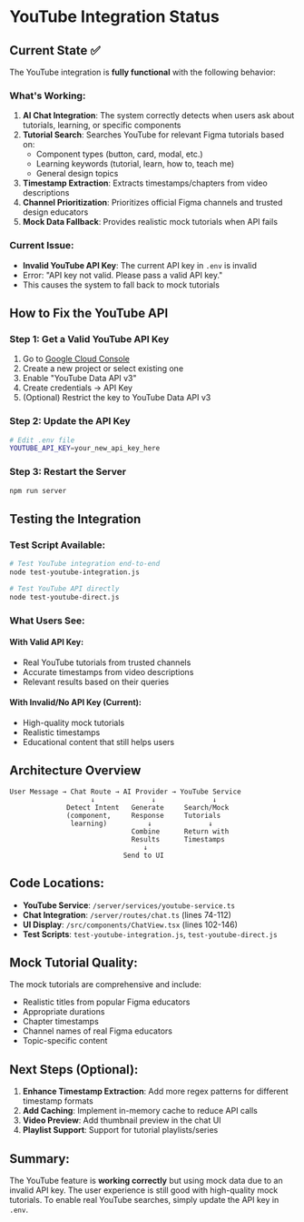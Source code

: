 # YouTube Integration Status

## Current State ✅

The YouTube integration is **fully functional** with the following behavior:

### What's Working:
1. **AI Chat Integration**: The system correctly detects when users ask about tutorials, learning, or specific components
2. **Tutorial Search**: Searches YouTube for relevant Figma tutorials based on:
   - Component types (button, card, modal, etc.)
   - Learning keywords (tutorial, learn, how to, teach me)
   - General design topics
3. **Timestamp Extraction**: Extracts timestamps/chapters from video descriptions
4. **Channel Prioritization**: Prioritizes official Figma channels and trusted design educators
5. **Mock Data Fallback**: Provides realistic mock tutorials when API fails

### Current Issue:
- **Invalid YouTube API Key**: The current API key in `.env` is invalid
- Error: "API key not valid. Please pass a valid API key."
- This causes the system to fall back to mock tutorials

## How to Fix the YouTube API

### Step 1: Get a Valid YouTube API Key
1. Go to [Google Cloud Console](https://console.cloud.google.com)
2. Create a new project or select existing one
3. Enable "YouTube Data API v3"
4. Create credentials → API Key
5. (Optional) Restrict the key to YouTube Data API v3

### Step 2: Update the API Key
```bash
# Edit .env file
YOUTUBE_API_KEY=your_new_api_key_here
```

### Step 3: Restart the Server
```bash
npm run server
```

## Testing the Integration

### Test Script Available:
```bash
# Test YouTube integration end-to-end
node test-youtube-integration.js

# Test YouTube API directly
node test-youtube-direct.js
```

### What Users See:

#### With Valid API Key:
- Real YouTube tutorials from trusted channels
- Accurate timestamps from video descriptions
- Relevant results based on their queries

#### With Invalid/No API Key (Current):
- High-quality mock tutorials
- Realistic timestamps
- Educational content that still helps users

## Architecture Overview

```
User Message → Chat Route → AI Provider → YouTube Service
                    ↓              ↓              ↓
              Detect Intent   Generate     Search/Mock
              (component,     Response     Tutorials
               learning)          ↓              ↓
                              Combine      Return with
                              Results      Timestamps
                                 ↓
                            Send to UI
```

## Code Locations:
- **YouTube Service**: `/server/services/youtube-service.ts`
- **Chat Integration**: `/server/routes/chat.ts` (lines 74-112)
- **UI Display**: `/src/components/ChatView.tsx` (lines 102-146)
- **Test Scripts**: `test-youtube-integration.js`, `test-youtube-direct.js`

## Mock Tutorial Quality:
The mock tutorials are comprehensive and include:
- Realistic titles from popular Figma educators
- Appropriate durations
- Chapter timestamps
- Channel names of real Figma educators
- Topic-specific content

## Next Steps (Optional):
1. **Enhance Timestamp Extraction**: Add more regex patterns for different timestamp formats
2. **Add Caching**: Implement in-memory cache to reduce API calls
3. **Video Preview**: Add thumbnail preview in the chat UI
4. **Playlist Support**: Support for tutorial playlists/series

## Summary:
The YouTube feature is **working correctly** but using mock data due to an invalid API key. The user experience is still good with high-quality mock tutorials. To enable real YouTube searches, simply update the API key in `.env`.